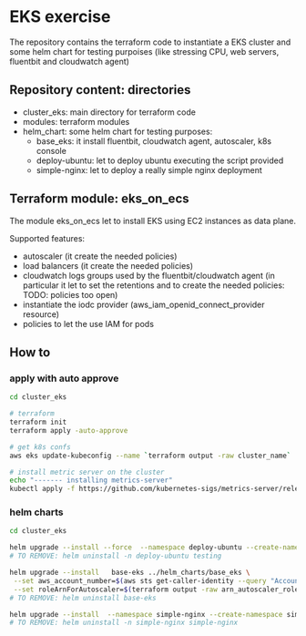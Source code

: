 # EKS exercise

The repository contains the terraform code to instantiate a EKS cluster and some helm chart for testing purpoises (like stressing CPU, web servers, fluentbit and cloudwatch agent)

## Repository content: directories


- cluster_eks: main directory for terraform code
- modules: terraform modules
- helm_chart: some helm chart for testing purposes:
  - base_eks: it install fluentbit, cloudwatch agent, autoscaler, k8s console
  - deploy-ubuntu: let to deploy ubuntu executing the script provided
  - simple-nginx: let to deploy a really simple nginx deployment



## Terraform module: eks_on_ecs

The module eks_on_ecs let to install EKS using EC2 instances as data plane.

Supported features:
- autoscaler (it create the needed policies)
- load balancers (it create the needed policies)
- cloudwatch logs groups used by the fluentbit/cloudwatch agent (in particular it let to set the retentions and to create the needed policies: TODO: policies too open)
- instantiate the iodc provider (aws_iam_openid_connect_provider resource)
- policies to let the use IAM for pods

## How to

### apply with auto approve

```bash
cd cluster_eks

# terraform
terraform init
terraform apply -auto-approve

# get k8s confs
aws eks update-kubeconfig --name `terraform output -raw cluster_name`

# install metric server on the cluster
echo "------- installing metrics-server"
kubectl apply -f https://github.com/kubernetes-sigs/metrics-server/releases/latest/download/components.yaml

```

### helm charts

```bash
cd cluster_eks

helm upgrade --install --force  --namespace deploy-ubuntu --create-namespace  testing ../helm_charts/deploy-ubuntu/ --set aws_account_number=$(aws sts get-caller-identity --query "Account" --output text)
# TO REMOVE: helm uninstall -n deploy-ubuntu testing

helm upgrade --install   base-eks ../helm_charts/base_eks \
 --set aws_account_number=$(aws sts get-caller-identity --query "Account" --output text) \
 --set roleArnForAutoscaler=$(terraform output -raw arn_autoscaler_role)
# TO REMOVE: helm uninstall base-eks

helm upgrade --install  --namespace simple-nginx --create-namespace simple-nginx ../helm_charts/simple-nginx/
# TO REMOVE: helm uninstall -n simple-nginx simple-nginx

```


